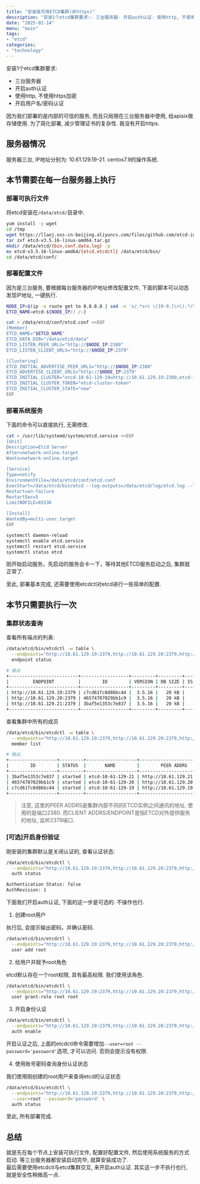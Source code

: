 ```yaml
---
title: "安装高可用ETCD集群(非https)"
description: "安装1个etcd集群要求:- 三台服务器- 开启auth认证- 使用http, 不使用https加密- 开启用户名/密码认证,因为我们部署的是内部的可信的服务, 而且只局限在三台服务器中使用, 给apisix做存储使用. 为了简化部署, 减少管理证书的复杂性. 我没有开启https. 注意, 这里的PEER ADDRS是集群内部不同的ETCD实例之间通讯的地址, 使用的是端口2380. 而CLIENT ADDRS/ENDPOINT是指ETCD对外提供服务的地址, 监听2379端口."
date: "2025-01-14"
menu: "main"
tags:
- "etcd"
categories:
- "technology"
---
```


安装1个etcd集群要求:
- 三台服务器
- 开启auth认证
- 使用http, 不使用https加密
- 开启用户名/密码认证

因为我们部署的是内部的可信的服务, 而且只局限在三台服务器中使用, 给apisix做存储使用. 为了简化部署, 减少管理证书的复杂性. 我没有开启https.

## 服务器情况

服务器三台, IP地址分别为: 10.61.129.19-21. centos7.9的操作系统.

## 本节需要在每一台服务器上执行

### 部署可执行文件

将etcd安装在`/data/etcd/`目录中.

```sh
yum install -y wget
cd /tmp
wget https://llaoj.oss-cn-beijing.aliyuncs.com/files/github.com/etcd-io/etcd/releases/download/v3.5.16/etcd-v3.5.16-linux-amd64.tar.gz
tar zxf etcd-v3.5.16-linux-amd64.tar.gz 
mkdir /data/etcd/{bin,conf,data,log} -p
mv etcd-v3.5.16-linux-amd64/{etcd,etcdctl} /data/etcd/bin/
cd /data/etcd/conf/
```

### 部署配置文件

因为是三台服务, 要根据每台服务器的IP地址修改配置文件, 下面的脚本可以动态发现IP地址, 一键执行.

```sh
NODE_IP=$(ip -o route get to 8.8.8.8 | sed -n 's/.*src \([0-9.]\+\).*/\1/p')
ETCD_NAME=etcd-${NODE_IP//./-}

cat > /data/etcd/conf/etcd.conf <<EOF
[Member]
ETCD_NAME="$ETCD_NAME"
ETCD_DATA_DIR="/data/etcd/data" 
ETCD_LISTEN_PEER_URLS="http://$NODE_IP:2380"
ETCD_LISTEN_CLIENT_URLS="http://$NODE_IP:2379"

[Clustering]
ETCD_INITIAL_ADVERTISE_PEER_URLS="http://$NODE_IP:2380"
ETCD_ADVERTISE_CLIENT_URLS="http://$NODE_IP:2379"
ETCD_INITIAL_CLUSTER="etcd-10-61-129-19=http://10.61.129.19:2380,etcd-10-61-129-20=http://10.61.129.20:2380,etcd-10-61-129-21=http://10.61.129.21:2380"
ETCD_INITIAL_CLUSTER_TOKEN="etcd-cluster-token"
ETCD_INITIAL_CLUSTER_STATE="new"
EOF
```

### 部署系统服务

下面的命令可以直接执行, 无需修改.

```sh
cat > /usr/lib/systemd/system/etcd.service <<EOF
[Unit]
Description=Etcd Server
After=network-online.target
Wants=network-online.target
 
[Service]
Type=notify
EnvironmentFile=/data/etcd/conf/etcd.conf
ExecStart=/data/etcd/bin/etcd --log-outputs=/data/etcd/log/etcd.log --log-level=info
Restart=on-failure
RestartSec=5
LimitNOFILE=65536
 
[Install]
WantedBy=multi-user.target
EOF

systemctl daemon-reload
systemctl enable etcd.service
systemctl restart etcd.service
systemctl status etcd
```

刚开始启动服务，先启动的服务会卡一下，等待其他ETCD服务启动之后, 集群就正常了.

至此, 部署基本完成, 还需要使用etcdctl对etcd进行一些简单的配置.

## 本节只需要执行一次

### 集群状态查询

查看所有端点的列表:

```sh
/data/etcd/bin/etcdctl -w table \
  --endpoints="http://10.61.129.19:2379,http://10.61.129.20:2379,http://10.61.129.21:2379" \
  endpoint status

# 输出
+--------------------------+------------------+---------+---------+-----------+------------+-----------+------------+--------------------+--------+
|         ENDPOINT         |        ID        | VERSION | DB SIZE | IS LEADER | IS LEARNER | RAFT TERM | RAFT INDEX | RAFT APPLIED INDEX | ERRORS |
+--------------------------+------------------+---------+---------+-----------+------------+-----------+------------+--------------------+--------+
| http://10.61.129.19:2379 | c7cd61fc0d86bc44 |  3.5.16 |   20 kB |      true |      false |         5 |         18 |                 18 |        |
| http://10.61.129.20:2379 | 46574707029bb1c9 |  3.5.16 |   20 kB |     false |      false |         5 |         18 |                 18 |        |
| http://10.61.129.21:2379 | 3baf5e1353c7e837 |  3.5.16 |   20 kB |     false |      false |         5 |         18 |                 18 |        |
+--------------------------+------------------+---------+---------+-----------+------------+-----------+------------+--------------------+--------+
```

查看集群中所有的成员

```sh
/data/etcd/bin/etcdctl -w table \
  --endpoints="http://10.61.129.19:2379,http://10.61.129.20:2379,http://10.61.129.21:2379" \
  member list

# 输出
+------------------+---------+-------------------+--------------------------+--------------------------+------------+
|        ID        | STATUS  |       NAME        |        PEER ADDRS        |       CLIENT ADDRS       | IS LEARNER |
+------------------+---------+-------------------+--------------------------+--------------------------+------------+
| 3baf5e1353c7e837 | started | etcd-10-61-129-21 | http://10.61.129.21:2380 | http://10.61.129.21:2379 |      false |
| 46574707029bb1c9 | started | etcd-10-61-129-20 | http://10.61.129.20:2380 | http://10.61.129.20:2379 |      false |
| c7cd61fc0d86bc44 | started | etcd-10-61-129-19 | http://10.61.129.19:2380 | http://10.61.129.19:2379 |      false |
+------------------+---------+-------------------+--------------------------+--------------------------+------------+
```

> 注意, 这里的PEER ADDRS是集群内部不同的ETCD实例之间通讯的地址, 使用的是端口2380. 而CLIENT ADDRS/ENDPOINT是指ETCD对外提供服务的地址, 监听2379端口.

### [可选]开启身份验证

刚安装的集群默认是关闭认证的, 查看认证状态:

```sh
/data/etcd/bin/etcdctl \
  --endpoints="http://10.61.129.19:2379,http://10.61.129.20:2379,http://10.61.129.21:2379" \
  auth status

Authentication Status: false
AuthRevision: 1
```

下面我们开启auth认证, 下面的这一步是可选的. 不操作也行.

1. 创建root用户

执行后, 会提示输出密码，并确认密码.

```sh
/data/etcd/bin/etcdctl \
  --endpoints="http://10.61.129.19:2379,http://10.61.129.20:2379,http://10.61.129.21:2379" \
  user add root
```

2. 给用户并赋予root角色

etcd默认存在一个root权限, 具有最高权限. 我们使用该角色.

```sh
/data/etcd/bin/etcdctl \
  --endpoints="http://10.61.129.19:2379,http://10.61.129.20:2379,http://10.61.129.21:2379" \
  user grant-role root root
```

3. 开启身份认证

```sh
/data/etcd/bin/etcdctl \
  --endpoints="http://10.61.129.19:2379,http://10.61.129.20:2379,http://10.61.129.21:2379" \
  auth enable
```

开启认证之后, 上面的etcdctl命令需要增加`--user=root --password='password'`选项, 才可以访问. 否则会提示没有权限.

4. 使用账号密码查询身份认证状态

我们使用刚创建的root用户来查询etcd的认证状态

```sh
/data/etcd/bin/etcdctl \
  --endpoints="http://10.61.129.19:2379,http://10.61.129.20:2379,http://10.61.129.21:2379" \
  --user=root --password='password' \
  auth status
```

至此, 所有部署完成.

## 总结

就是先在每个节点上安装可执行文件, 配置好配置文件, 然后使用系统服务的方式启动. 等三台服务器都安装启动完毕, 就算安装成功了.   
最后需要使用etcdctl与etcd集群交互, 来开启auth认证. 其实这一步不执行也行, 就是安全性稍微高一点.